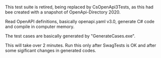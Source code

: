 This test suite is retired, being replaced by CsOpenApi3Tests, as this had bee created with a snapshot of OpenApi-Directory 2020.

Read OpenAPI definitions, basically openapi.yaml v3.0, generate C# code and compile in computer memory.

The test cases are basically generated by "GenerateCases.exe".

This will take over 2 minutes. Run this only after SwagTests is OK and after some sigificant changes in generated codes.
